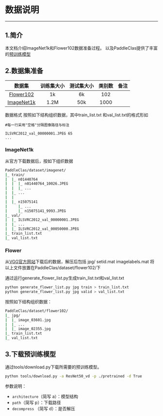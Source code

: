 # 数据说明

---

## 1.简介
本文档介绍ImageNet1k和Flower102数据准备过程。
以及PaddleClas提供了丰富的[预训练模型](../models/models_intro.md)

## 2.数据集准备

数据集 | 训练集大小 | 测试集大小 | 类别数 | 备注|
:------:|:---------------:|:---------------------:|:-----------:|:-----------:
[Flower102](https://www.robots.ox.ac.uk/~vgg/data/flowers/102/)|1k | 6k | 102 | 
[ImageNet1k](http://www.image-net.org/challenges/LSVRC/2012/)|1.2M| 50k | 1000 | 

数据格式
按照如下结构组织数据，其中train_list.txt 和val_list.txt的格式形如

```
#每一行采用"空格"分隔图像路径与标注

ILSVRC2012_val_00000001.JPEG 65
...

```
### ImageNet1k
从官方下载数据后，按如下组织数据

```bash
PaddleClas/dataset/imagenet/
|_ train/
|  |_ n01440764
|  |  |_ n01440764_10026.JPEG
|  |  |_ ...
|  |_ ...
|  |
|  |_ n15075141
|     |_ ...
|     |_ n15075141_9993.JPEG
|_ val/
|  |_ ILSVRC2012_val_00000001.JPEG
|  |_ ...
|  |_ ILSVRC2012_val_00050000.JPEG
|_ train_list.txt
|_ val_list.txt
```
### Flower
从[VGG官方网站](https://www.robots.ox.ac.uk/~vgg/data/flowers/102/)下载后的数据，解压后包括
jpg/
setid.mat
imagelabels.mat
将以上文件放置在PaddleClas/dataset/flower102/下

通过运行generate_flower_list.py生成train_list.txt和val_list.txt

```bash
python generate_flower_list.py jpg train > train_list.txt
python generate_flower_list.py jpg valid > val_list.txt

```
按照如下结构组织数据：

```bash
PaddleClas/dataset/flower102/
|_ jpg/
|  |_ image_03601.jpg 
|  |_ ...
|  |_ image_02355.jpg
|_ train_list.txt
|_ val_list.txt
```


## 3.下载预训练模型
通过tools/download.py下载所需要的预训练模型。

```bash
python tools/download.py -a ResNet50_vd -p ./pretrained -d True
```

参数说明：
+ `architecture`（简写 a）：模型结构
+ `path`（简写 p）：下载路径
+ `decompress` （简写 d）：是否解压
